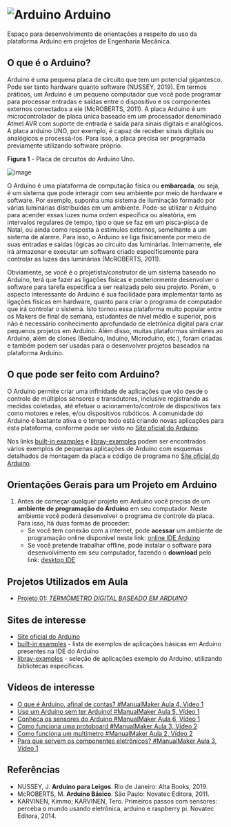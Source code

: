 # ![Arduino](https://img.shields.io/badge/-Arduino-00979D?style=for-the-badge&logo=Arduino&logoColor=white) **Arduino**

Espaço para desenvolvimento de orientações a respeito do uso da plataforma Arduino em projetos de Engenharia Mecânica.

## O que é o Arduino?
Arduino é uma pequena placa de circuito que tem um potencial gigantesco. Pode ser tanto hardware quanto software (NUSSEY, 2019). Em termos práticos, um Arduino é um pequeno computador que você pode programar para processar entradas e saídas entre o dispositivo e os componentes externos conectados a ele (McROBERTS, 2011).
A placa Arduino é um microcontrolador de placa única baseado em um processador denominado Atmel AVR com suporte de entrada e saída para sinais digitais e analógicos. A placa arduino UNO, por exemplo, é capaz de receber sinais digitais ou analógicos e processá-los. Para isso, a placa precisa ser programada previamente utilizando software próprio.

**Figura 1** - Placa de circuitos do Arduino Uno.

![image](https://github.com/LPATROCINIO1969/Arduino/assets/79651078/486fa97a-5af3-4019-bb10-cbbcbddc0450)

O Arduíno é uma plataforma de computação física ou **embarcada**, ou seja, é um sistema que pode interagir com seu ambiente por meio de hardware e software. Por exemplo, suponha uma sistema de iluminação formado por várias luminárias distribuídas em um ambiente. Pode-se utilizar o Arduino para acender essas luzes numa ordem específica ou aleatória, em intervalos regulares de tempo, tipo o que se faz em um pisca-pisca de Natal, ou ainda como resposta a estímulos externos, semelhante a um sistema de alarme. Para isso, o Arduino se liga fisicamente por meio de suas entradas e saídas lógicas ao circuito das luminárias. Internamente, ele irá armazenar e executar um software criado especificamente para controlar as luzes das luminárias (McROBERTS, 2011).

Obviamente, se você é o projetista/construtor de um sistema baseado no Arduíno, terá que fazer as ligações físicas e posteriormente desenvolver o software para tarefa específica a ser realizada pelo seu projeto. Porém, o aspecto interessante do Arduíno é sua facilidade para implementar tanto as ligações físicas em hardware, quanto para criar o programa de computador que irá controlar o sistema. Isto tornou essa plataforma muito popular entre os Makers de final de semana, estudantes de nível médio e superior, pois não é necessário conhecimento aprofundado de eletrônica digital para criar pequenos projetos em Arduíno. Além disso, muitas plataformas similares ao Arduíno, além de clones (Beduíno, Induíno, Microduíno, etc.), foram criadas e também podem ser usadas para o desenvolver projetos baseados na plataforma Arduíno.

## O que pode ser feito com Arduino?
O Arduíno permite criar uma infinidade de aplicações que vão desde o controle de múltiplos sensores e transdutores, inclusive registrando as medidas coletadas, até efetuar o acionamento/controle de dispositivos tais como motores e reles, e/ou dispositivos robóticos. A comunidade do Arduíno é bastante ativa e o tempo todo está criando novas aplicações para esta plataforma, conforme pode ser visto no [Site oficial do Arduino](https://www.arduino.cc/).

Nos links [built-in examples](https://docs.arduino.cc/built-in-examples/) e [libray-examples](https://docs.arduino.cc/library-examples/) podem ser encontrados vários exemplos de pequenas aplicações de Arduíno com esquemas detalhados de montagem da placa e código de programa no [Site oficial do Arduino](https://www.arduino.cc/).



## Orientações Gerais para um Projeto em Arduino

1. Antes de começar qualquer projeto em Arduíno você precisa de um **ambiente de programação do Arduíno** em seu computador. Neste ambiente você poderá desenvolver o programa de controle da placa. Para isso, há duas formas de proceder:
    - Se você tem conexão com a internet, pode **acessar** um ambiente de programação online disponível neste link: [online IDE Arduino](https://create.arduino.cc/editor)
    - Se você pretende trabalhar offline, pode instalar o software para desenvolvimento em seu computador, fazendo o **download** pelo link: [desktop IDE](https://www.arduino.cc/en/Main/Software#download)


## Projetos Utilizados em Aula

+ [Projeto 01: *TERMÔMETRO DIGITAL BASEADO EM ARDUINO*](https://github.com/LPATROCINIO1969/Arduino/blob/main/TermometroDigital_01.md)

## Sites de interesse
+ [Site oficial do Arduino](https://www.arduino.cc/)
+ [built-in examples](https://docs.arduino.cc/built-in-examples/) - lista de exemplos de aplicações básicas em Arduíno presentes na IDE do Arduíno
+ [libray-examples](https://docs.arduino.cc/library-examples/) - seleção de aplicações exemplo do Arduíno, utilizando bibliotecas específicas.

## Vídeos de interesse
+ [O que é Arduino, afinal de contas? #ManualMaker Aula 4, Vídeo 1](https://youtu.be/sv9dDtYnE1g?si=UeJtqoNw31OfbN2X)
+ [Use um Arduino sem ter Arduino! #ManualMaker Aula 5, Vídeo 1](https://youtu.be/CrHJj4OQ6Sw?si=q3hxL2asRdcQoa8f)
+ [Conheça os sensores do Arduino #ManualMaker Aula 6, Vídeo 1](https://youtu.be/vEdYjAbzrAE?si=lpzmEVB86Euq5Kdp)
+ [Como funciona uma protoboard #ManualMaker Aula 3, Vídeo 2](https://youtu.be/DfU6llvIMcM?si=z8TA3jHfJmQt875-)
+ [Como funciona um multímetro #ManualMaker Aula 2, Vídeo 2](https://youtu.be/1WIWrmc-rBk?si=YYHXf5jDlwjS0iMT)
+ [Para que servem os componentes eletrônicos? #ManualMaker Aula 3, Vídeo 1](https://youtu.be/C54Cp819Ebc?si=WC-CXoraHSysacQP)

## Referências
+ NUSSEY, J. **Arduino para Leigos**. Rio de Janeiro: Alta Books, 2019.
+ McROBERTS, M. **Arduino Básico**. São Paulo: Novatec Editora, 2011.
+ KARVINEN, Kimmo; KARVINEN, Tero. Primeiros passos com sensores: perceba o mundo usando eletrônica, arduino e raspberry pi. Novatec Editora, 2014.



